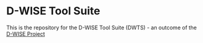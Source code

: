 # D-WISE Tool Suite

This is the repository for the D-WISE Tool Suite (DWTS) - an outcome of
the [D-WISE Project](https://www.dwise.uni-hamburg.de/)
